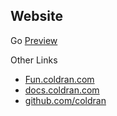 ## Website

Go [Preview](https://.coldran.com)

Other Links
- [Fun.coldran.com](https://fun.coldran.com)
- [docs.coldran.com](https://docs.coldran.com)
- [github.com/coldran](https://github.com/coldran)